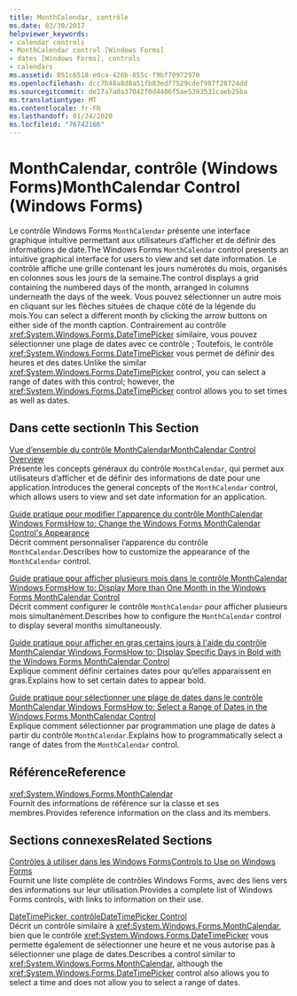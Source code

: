 ```yaml
---
title: MonthCalendar, contrôle
ms.date: 03/30/2017
helpviewer_keywords:
- calendar controls
- MonthCalendar control [Windows Forms]
- dates [Windows Forms], controls
- calendars
ms.assetid: 051c6518-e0ca-426b-855c-f9bf70972970
ms.openlocfilehash: dcc7b48a8d8a51fb83edf7529cdef987f28724dd
ms.sourcegitcommit: de17a7a0a37042f0d4406f5ae5393531caeb25ba
ms.translationtype: MT
ms.contentlocale: fr-FR
ms.lasthandoff: 01/24/2020
ms.locfileid: "76742166"
---
```

# <a name="monthcalendar-control-windows-forms"></a><span data-ttu-id="eab36-102">MonthCalendar, contrôle (Windows Forms)</span><span class="sxs-lookup"><span data-stu-id="eab36-102">MonthCalendar Control (Windows Forms)</span></span>
<span data-ttu-id="eab36-103">Le contrôle Windows Forms `MonthCalendar` présente une interface graphique intuitive permettant aux utilisateurs d’afficher et de définir des informations de date.</span><span class="sxs-lookup"><span data-stu-id="eab36-103">The Windows Forms `MonthCalendar` control presents an intuitive graphical interface for users to view and set date information.</span></span> <span data-ttu-id="eab36-104">Le contrôle affiche une grille contenant les jours numérotés du mois, organisés en colonnes sous les jours de la semaine.</span><span class="sxs-lookup"><span data-stu-id="eab36-104">The control displays a grid containing the numbered days of the month, arranged in columns underneath the days of the week.</span></span> <span data-ttu-id="eab36-105">Vous pouvez sélectionner un autre mois en cliquant sur les flèches situées de chaque côté de la légende du mois.</span><span class="sxs-lookup"><span data-stu-id="eab36-105">You can select a different month by clicking the arrow buttons on either side of the month caption.</span></span> <span data-ttu-id="eab36-106">Contrairement au contrôle <xref:System.Windows.Forms.DateTimePicker> similaire, vous pouvez sélectionner une plage de dates avec ce contrôle ; Toutefois, le contrôle <xref:System.Windows.Forms.DateTimePicker> vous permet de définir des heures et des dates.</span><span class="sxs-lookup"><span data-stu-id="eab36-106">Unlike the similar <xref:System.Windows.Forms.DateTimePicker> control, you can select a range of dates with this control; however, the <xref:System.Windows.Forms.DateTimePicker> control allows you to set times as well as dates.</span></span>  
  
## <a name="in-this-section"></a><span data-ttu-id="eab36-107">Dans cette section</span><span class="sxs-lookup"><span data-stu-id="eab36-107">In This Section</span></span>  
 [<span data-ttu-id="eab36-108">Vue d’ensemble du contrôle MonthCalendar</span><span class="sxs-lookup"><span data-stu-id="eab36-108">MonthCalendar Control Overview</span></span>](monthcalendar-control-overview-windows-forms.md)  
 <span data-ttu-id="eab36-109">Présente les concepts généraux du contrôle `MonthCalendar`, qui permet aux utilisateurs d’afficher et de définir des informations de date pour une application.</span><span class="sxs-lookup"><span data-stu-id="eab36-109">Introduces the general concepts of the `MonthCalendar` control, which allows users to view and set date information for an application.</span></span>  
  
 [<span data-ttu-id="eab36-110">Guide pratique pour modifier l'apparence du contrôle MonthCalendar Windows Forms</span><span class="sxs-lookup"><span data-stu-id="eab36-110">How to: Change the Windows Forms MonthCalendar Control's Appearance</span></span>](how-to-change-monthcalendar-control-appearance.md)  
 <span data-ttu-id="eab36-111">Décrit comment personnaliser l’apparence du contrôle `MonthCalendar`.</span><span class="sxs-lookup"><span data-stu-id="eab36-111">Describes how to customize the appearance of the `MonthCalendar` control.</span></span>  
  
 [<span data-ttu-id="eab36-112">Guide pratique pour afficher plusieurs mois dans le contrôle MonthCalendar Windows Forms</span><span class="sxs-lookup"><span data-stu-id="eab36-112">How to: Display More than One Month in the Windows Forms MonthCalendar Control</span></span>](display-more-than-one-month-wf-monthcalendar-control.md)  
 <span data-ttu-id="eab36-113">Décrit comment configurer le contrôle `MonthCalendar` pour afficher plusieurs mois simultanément.</span><span class="sxs-lookup"><span data-stu-id="eab36-113">Describes how to configure the `MonthCalendar` control to display several months simultaneously.</span></span>  
  
 [<span data-ttu-id="eab36-114">Guide pratique pour afficher en gras certains jours à l'aide du contrôle MonthCalendar Windows Forms</span><span class="sxs-lookup"><span data-stu-id="eab36-114">How to: Display Specific Days in Bold with the Windows Forms MonthCalendar Control</span></span>](display-specific-days-in-bold-with-wf-monthcalendar-control.md)  
 <span data-ttu-id="eab36-115">Explique comment définir certaines dates pour qu’elles apparaissent en gras.</span><span class="sxs-lookup"><span data-stu-id="eab36-115">Explains how to set certain dates to appear bold.</span></span>  
  
 [<span data-ttu-id="eab36-116">Guide pratique pour sélectionner une plage de dates dans le contrôle MonthCalendar Windows Forms</span><span class="sxs-lookup"><span data-stu-id="eab36-116">How to: Select a Range of Dates in the Windows Forms MonthCalendar Control</span></span>](how-to-select-a-range-of-dates-in-the-windows-forms-monthcalendar-control.md)  
 <span data-ttu-id="eab36-117">Explique comment sélectionner par programmation une plage de dates à partir du contrôle `MonthCalendar`.</span><span class="sxs-lookup"><span data-stu-id="eab36-117">Explains how to programmatically select a range of dates from the `MonthCalendar` control.</span></span>  
  
## <a name="reference"></a><span data-ttu-id="eab36-118">Référence</span><span class="sxs-lookup"><span data-stu-id="eab36-118">Reference</span></span>  
 <xref:System.Windows.Forms.MonthCalendar>  
 <span data-ttu-id="eab36-119">Fournit des informations de référence sur la classe et ses membres.</span><span class="sxs-lookup"><span data-stu-id="eab36-119">Provides reference information on the class and its members.</span></span>  
  
## <a name="related-sections"></a><span data-ttu-id="eab36-120">Sections connexes</span><span class="sxs-lookup"><span data-stu-id="eab36-120">Related Sections</span></span>  
 [<span data-ttu-id="eab36-121">Contrôles à utiliser dans les Windows Forms</span><span class="sxs-lookup"><span data-stu-id="eab36-121">Controls to Use on Windows Forms</span></span>](controls-to-use-on-windows-forms.md)  
 <span data-ttu-id="eab36-122">Fournit une liste complète de contrôles Windows Forms, avec des liens vers des informations sur leur utilisation.</span><span class="sxs-lookup"><span data-stu-id="eab36-122">Provides a complete list of Windows Forms controls, with links to information on their use.</span></span>  
  
 [<span data-ttu-id="eab36-123">DateTimePicker, contrôle</span><span class="sxs-lookup"><span data-stu-id="eab36-123">DateTimePicker Control</span></span>](datetimepicker-control-windows-forms.md)  
 <span data-ttu-id="eab36-124">Décrit un contrôle similaire à <xref:System.Windows.Forms.MonthCalendar>, bien que le contrôle <xref:System.Windows.Forms.DateTimePicker> vous permette également de sélectionner une heure et ne vous autorise pas à sélectionner une plage de dates.</span><span class="sxs-lookup"><span data-stu-id="eab36-124">Describes a control similar to <xref:System.Windows.Forms.MonthCalendar>, although the <xref:System.Windows.Forms.DateTimePicker> control also allows you to select a time and does not allow you to select a range of dates.</span></span>
